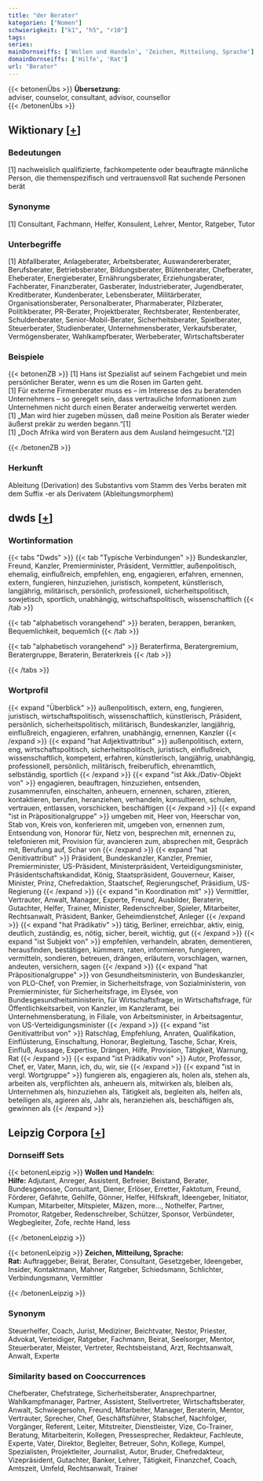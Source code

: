 ```yaml
---
title: "der Berater"
kategorien: ["Nomen"]
schwierigkeit: ["k1", "h5", "r10"]
tags:
series:
mainDornseiffs: ['Wollen und Handeln', 'Zeichen, Mitteilung, Sprache']
domainDornseiffs: ['Hilfe', 'Rat']
url: "Berater"
---
```


{{< betonenÜbs >}}
**Übersetzung:**  
adviser, counselor, consultant, advisor, counsellor  
{{< /betonenÜbs >}}

## Wiktionary [[+](https://de.wiktionary.org/wiki/Berater)]

### Bedeutungen
[1] nachweislich qualifizierte, fachkompetente oder beauftragte männliche Person, die themenspezifisch und vertrauensvoll Rat suchende Personen berät  

### Synonyme
[1] Consultant, Fachmann, Helfer, Konsulent, Lehrer, Mentor, Ratgeber, Tutor  

### Unterbegriffe
[1] Abfallberater, Anlageberater, Arbeitsberater, Auswandererberater, Berufsberater, Betriebsberater, Bildungsberater, Blütenberater, Chefberater, Eheberater, Energieberater, Ernährungsberater, Erziehungsberater, Fachberater, Finanzberater, Gasberater, Industrieberater, Jugendberater, Kreditberater, Kundenberater, Lebensberater, Militärberater, Organisationsberater, Personalberater, Pharmaberater, Pilzberater, Politikberater, PR-Berater, Projektberater, Rechtsberater, Rentenberater, Schuldenberater, Senior-Mobil-Berater, Sicherheitsberater, Spielberater, Steuerberater, Studienberater, Unternehmensberater, Verkaufsberater, Vermögensberater, Wahlkampfberater, Werbeberater, Wirtschaftsberater  

### Beispiele
{{< betonenZB >}}
[1] Hans ist Spezialist auf seinem Fachgebiet und mein persönlicher Berater, wenn es um die Rosen im Garten geht.  
[1] Für externe Firmenberater muss es – im Interesse des zu beratenden Unternehmers – so geregelt sein, dass vertrauliche Informationen zum Unternehmen nicht durch einen Berater anderweitig verwertet werden.  
[1] „Man wird hier zugeben müssen, daß meine Position als Berater wieder äußerst prekär zu werden begann.“[1]  
[1] „Doch Afrika wird von Beratern aus dem Ausland heimgesucht.“[2]  

{{< /betonenZB >}}
### Herkunft
Ableitung (Derivation) des Substantivs vom Stamm des Verbs beraten mit dem Suffix -er als Derivatem (Ableitungsmorphem)  



## dwds [[+](https://www.dwds.de/wb/Berater)]

### Wortinformation
{{< tabs "Dwds" >}}
{{< tab "Typische Verbindungen" >}}
Bundeskanzler, Freund, Kanzler, Premierminister, Präsident, Vermittler, außenpolitisch, ehemalig, einflußreich, empfehlen, eng, engagieren, erfahren, ernennen, extern, fungieren, hinzuziehen, juristisch, kompetent, künstlerisch, langjährig, militärisch, persönlich, professionell, sicherheitspolitisch, sowjetisch, sportlich, unabhängig, wirtschaftspolitisch, wissenschaftlich
{{< /tab >}}

{{< tab "alphabetisch vorangehend" >}}
beraten, berappen, beranken, Bequemlichkeit, bequemlich
{{< /tab >}}

{{< tab "alphabetisch vorangehend" >}}
Beraterfirma, Beratergremium, Beratergruppe, Beraterin, Beraterkreis
{{< /tab >}}

{{< /tabs >}}

### Wortprofil
{{< expand "Überblick" >}} außenpolitisch, extern, eng, fungieren, juristisch, wirtschaftspolitisch, wissenschaftlich, künstlerisch, Präsident, persönlich, sicherheitspolitisch, militärisch, Bundeskanzler, langjährig, einflußreich, engagieren, erfahren, unabhängig, ernennen, Kanzler {{< /expand >}}
{{< expand "hat Adjektivattribut" >}} außenpolitisch, extern, eng, wirtschaftspolitisch, sicherheitspolitisch, juristisch, einflußreich, wissenschaftlich, kompetent, erfahren, künstlerisch, langjährig, unabhängig, professionell, persönlich, militärisch, freiberuflich, ehrenamtlich, selbständig, sportlich {{< /expand >}}
{{< expand "ist Akk./Dativ-Objekt von" >}} engagieren, beauftragen, hinzuziehen, entsenden, zusammenrufen, einschalten, anheuern, ernennen, scharen, zitieren, kontaktieren, berufen, heranziehen, verhandeln, konsultieren, schulen, vertrauen, entlassen, vorschicken, beschäftigen {{< /expand >}}
{{< expand "ist in Präpositionalgruppe" >}} umgeben mit, Heer von, Heerschar von, Stab von, Kreis von, konferieren mit, umgeben von, ernennen zum, Entsendung von, Honorar für, Netz von, besprechen mit, ernennen zu, telefonieren mit, Provision für, avancieren zum, absprechen mit, Gespräch mit, Berufung auf, Schar von {{< /expand >}}
{{< expand "hat Genitivattribut" >}} Präsident, Bundeskanzler, Kanzler, Premier, Premierminister, US-Präsident, Ministerpräsident, Verteidigungsminister, Präsidentschaftskandidat, König, Staatspräsident, Gouverneur, Kaiser, Minister, Prinz, Chefredaktion, Staatschef, Regierungschef, Präsidium, US-Regierung {{< /expand >}}
{{< expand "in Koordination mit" >}} Vermittler, Vertrauter, Anwalt, Manager, Experte, Freund, Ausbilder, Beraterin, Gutachter, Helfer, Trainer, Minister, Redenschreiber, Spieler, Mitarbeiter, Rechtsanwalt, Präsident, Banker, Geheimdienstchef, Anleger {{< /expand >}}
{{< expand "hat Prädikativ" >}} tätig, Berliner, erreichbar, aktiv, einig, deutlich, zuständig, es, nötig, sicher, bereit, wichtig, gut {{< /expand >}}
{{< expand "ist Subjekt von" >}} empfehlen, verhandeln, abraten, dementieren, herausfinden, bestätigen, kümmern, raten, informieren, fungieren, vermitteln, sondieren, betreuen, drängen, erläutern, vorschlagen, warnen, andeuten, versichern, sagen {{< /expand >}}
{{< expand "hat Präpositionalgruppe" >}} von Gesundheitsministerin, von Bundeskanzler, von PLO-Chef, von Premier, in Sicherheitsfrage, von Sozialministerin, von Premierminister, für Sicherheitsfrage, im Elysée, von Bundesgesundheitsministerin, für Wirtschaftsfrage, in Wirtschaftsfrage, für Öffentlichkeitsarbeit, von Kanzler, im Kanzleramt, bei Unternehmensberatung, in Filiale, von Arbeitsminister, in Arbeitsagentur, von US-Verteidigungsminister {{< /expand >}}
{{< expand "ist Genitivattribut von" >}} Ratschlag, Empfehlung, Anraten, Qualifikation, Einflüsterung, Einschaltung, Honorar, Begleitung, Tasche, Schar, Kreis, Einfluß, Aussage, Expertise, Drängen, Hilfe, Provision, Tätigkeit, Warnung, Rat {{< /expand >}}
{{< expand "ist Prädikativ von" >}} Autor, Professor, Chef, er, Vater, Mann, ich, du, wir, sie {{< /expand >}}
{{< expand "ist in vergl. Wortgruppe" >}} fungieren als, engagieren als, holen als, stehen als, arbeiten als, verpflichten als, anheuern als, mitwirken als, bleiben als, Unternehmen als, hinzuziehen als, Tätigkeit als, begleiten als, helfen als, beteiligen als, agieren als, Jahr als, heranziehen als, beschäftigen als, gewinnen als {{< /expand >}}

## Leipzig Corpora [[+](https://corpora.uni-leipzig.de/en/res?word=Berater&corpusId=deu_newscrawl-public_2018)]

### Dornseiff Sets
{{< betonenLeipzig >}}
**Wollen und Handeln:**  
**Hilfe:** Adjutant, Anreger, Assistent, Befreier, Beistand, Berater, Bundesgenosse, Consultant, Diener, Erlöser, Erretter, Faktotum, Freund, Förderer, Gefährte, Gehilfe, Gönner, Helfer, Hilfskraft, Ideengeber, Initiator, Kumpan, Mitarbeiter, Mitspieler, Mäzen, more..., Nothelfer, Partner, Promotor, Ratgeber, Redenschreiber, Schützer, Sponsor, Verbündeter, Wegbegleiter, Zofe, rechte Hand, less  

{{< /betonenLeipzig >}}


{{< betonenLeipzig >}}
**Zeichen, Mitteilung, Sprache:**  
**Rat:** Auftraggeber, Beirat, Berater, Consultant, Gesetzgeber, Ideengeber, Insider, Kontaktmann, Mahner, Ratgeber, Schiedsmann, Schlichter, Verbindungsmann, Vermittler  

{{< /betonenLeipzig >}}

### Synonym
Steuerhelfer, Coach, Jurist, Mediziner, Beichtvater, Nestor, Priester, Advokat, Verteidiger, Ratgeber, Fachmann, Beirat, Seelsorger, Mentor, Steuerberater, Meister, Vertreter, Rechtsbeistand, Arzt, Rechtsanwalt, Anwalt, Experte


### Similarity based on Cooccurrences
Chefberater, Chefstratege, Sicherheitsberater, Ansprechpartner, Wahlkampfmanager, Partner, Assistent, Stellvertreter, Wirtschaftsberater, Anwalt, Schwiegersohn, Freund, Mitarbeiter, Manager, Beraterin, Mentor, Vertrauter, Sprecher, Chef, Geschäftsführer, Stabschef, Nachfolger, Vorgänger, Referent, Leiter, Mitstreiter, Dienstleister, Vize, Co-Trainer, Beratung, Mitarbeiterin, Kollegen, Pressesprecher, Redakteur, Fachleute, Experte, Vater, Direktor, Begleiter, Betreuer, Sohn, Kollege, Kumpel, Spezialisten, Projektleiter, Journalist, Autor, Bruder, Chefredakteur, Vizepräsident, Gutachter, Banker, Lehrer, Tätigkeit, Finanzchef, Coach, Amtszeit, Umfeld, Rechtsanwalt, Trainer


